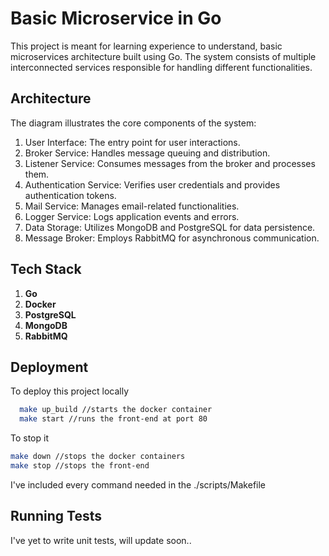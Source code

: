 
# Basic Microservice in Go

This project is meant for learning experience to understand, basic microservices architecture built using Go. The system consists of multiple interconnected services responsible for handling different functionalities.




## Architecture

The diagram illustrates the core components of the system:


1. User Interface: The entry point for user interactions.
2. Broker Service: Handles message queuing and distribution.
3. Listener Service: Consumes messages from the broker and processes them.
4. Authentication Service: Verifies user credentials and provides authentication tokens.
5. Mail Service: Manages email-related functionalities.
6. Logger Service: Logs application events and errors.
7. Data Storage: Utilizes MongoDB and PostgreSQL for data persistence.
8. Message Broker: Employs RabbitMQ for asynchronous communication.
## Tech Stack

1. **Go** 
2. **Docker** 
3. **PostgreSQL**
4. **MongoDB**
5. **RabbitMQ**


## Deployment

To deploy this project locally

```bash
  make up_build //starts the docker container
  make start //runs the front-end at port 80
```

To stop it 

```bash
make down //stops the docker containers
make stop //stops the front-end
```

I've included every command needed in the ./scripts/Makefile 


## Running Tests

I've yet to write unit tests, will update soon..



